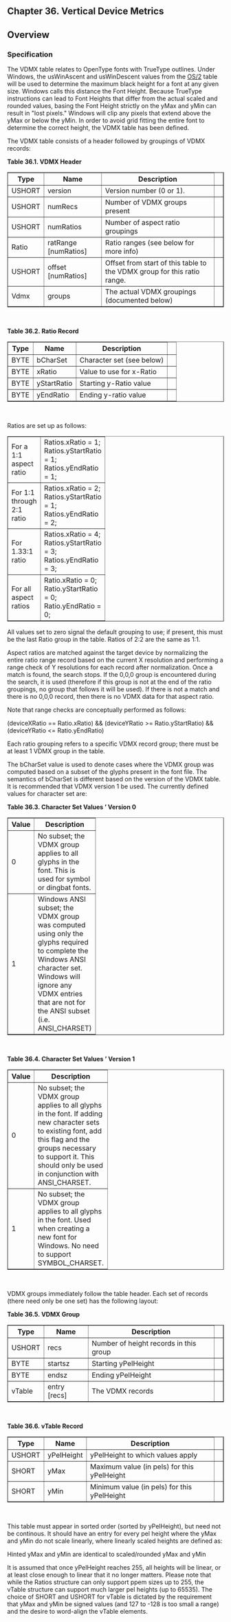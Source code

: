 <div xmlns="http://www.w3.org/1999/xhtml" role="" class="chapter"><div class="titlepage"><div><div><h2 class="title"><a name="chapter.VDMX"></a>Chapter 36. Vertical Device Metrics</h2></div></div></div><div role="fragment" class="section"><div class="titlepage"><div><div><h2 class="title" style="clear: both"><a name="idm383051083200"></a>Overview</h2></div></div></div><div role="specification" class="section"><div class="titlepage"><div><div><h3 class="title"><a name="section.36.1.1"></a>Specification</h3></div></div></div><p role="">The VDMX table relates to OpenType fonts with TrueType
        outlines. Under Windows, the usWinAscent and usWinDescent
        values from the <a role="" class="link" href="chapter.OS2.html" title="Chapter 11. OS/2 - OS/2 and Windows Metrics">OS/2</a> table will be used to
        determine the maximum black height for a font at any given
        size. Windows calls this distance the Font Height. Because
        TrueType instructions can lead to Font Heights that differ
        from the actual scaled and rounded values, basing the Font
        Height strictly on the yMax and yMin can result in "lost
        pixels."  Windows will clip any pixels that extend above the
        yMax or below the yMin. In order to avoid grid fitting the
        entire font to determine the correct height, the VDMX table
        has been defined.</p><p role="">The VDMX table consists of a header followed by
          groupings of VDMX records:</p><div class="table"><a name="idm383051079232"></a><p class="title"><strong>Table 36.1. VDMX Header</strong></p><div class="table-contents"><table role="" class="table" summary="VDMX Header" border="1"><colgroup><col/><col/><col/><col/></colgroup><thead><tr><th role="">Type</th><th role="">Name</th><th role="">Description</th><td class="auto-generated"> </td></tr></thead><tbody><tr><td role="">USHORT</td><td role="">version</td><td role="">Version number (0 or 1).</td><td class="auto-generated"> </td></tr><tr><td role="">USHORT</td><td role="">numRecs</td><td role="">Number of VDMX groups present</td><td class="auto-generated"> </td></tr><tr><td role="">USHORT</td><td role="">numRatios</td><td role="">Number of aspect ratio
              groupings</td><td class="auto-generated"> </td></tr><tr><td role="">Ratio</td><td role="">ratRange [numRatios]</td><td role="">Ratio ranges (see below for more
              info)</td><td class="auto-generated"> </td></tr><tr><td role="">USHORT</td><td role="">offset [numRatios]</td><td role="">Offset from start of this table to the VDMX
              group for this ratio range.</td><td class="auto-generated"> </td></tr><tr><td role="">Vdmx</td><td role="">groups</td><td role="">The actual VDMX groupings (documented below)
                </td><td class="auto-generated"> </td></tr></tbody></table></div></div><br class="table-break"/><div class="table"><a name="idm383051067904"></a><p class="title"><strong>Table 36.2. Ratio Record</strong></p><div class="table-contents"><table role="" class="table" summary="Ratio Record" border="1"><colgroup><col/><col/><col/><col/></colgroup><thead><tr><th role="">Type</th><th role="">Name</th><th role="">Description</th><td class="auto-generated"> </td></tr></thead><tbody><tr><td role="">BYTE</td><td role="">bCharSet</td><td role="">Character set (see below)</td><td class="auto-generated"> </td></tr><tr><td role="">BYTE</td><td role="">xRatio</td><td role="">Value to use for x-Ratio</td><td class="auto-generated"> </td></tr><tr><td role="">BYTE</td><td role="">yStartRatio</td><td role="">Starting y-Ratio value</td><td class="auto-generated"> </td></tr><tr><td role="">BYTE</td><td role="">yEndRatio</td><td role="">Ending y-ratio value</td><td class="auto-generated"> </td></tr></tbody></table></div></div><br class="table-break"/><p role="">Ratios are set up as follows:</p><div class="informaltable"><table role="" class="informaltable" border="1"><colgroup><col width="3cm"/><col width="3cm"/></colgroup><tbody><tr><td role="">For a 1:1 aspect ratio</td><td role="">Ratios.xRatio = 1; Ratios.yStartRatio = 1;
                  Ratios.yEndRatio = 1;</td></tr><tr><td role="">For 1:1 through 2:1 ratio</td><td role="">Ratios.xRatio = 2; Ratios.yStartRatio = 1;
                  Ratios.yEndRatio = 2;</td></tr><tr><td role="">For 1.33:1 ratio</td><td role="">Ratios.xRatio = 4; Ratios.yStartRatio = 3;
                  Ratios.yEndRatio = 3;</td></tr><tr><td role="">For all aspect ratios</td><td role="">Ratio.xRatio = 0; Ratio.yStartRatio = 0;
                  Ratio.yEndRatio = 0;</td></tr></tbody></table></div><p role="">All values set to zero signal the default grouping to
          use; if present, this must be the last Ratio group in the
          table. Ratios of 2:2 are the same as 1:1.</p><p role="">Aspect ratios are matched against the target device by
          normalizing the entire ratio range record based on the
          current X resolution and performing a range check of Y
          resolutions for each record after normalization. Once a
          match is found, the search stops. If the 0,0,0 group is
          encountered during the search, it is used (therefore if this
          group is not at the end of the ratio groupings, no group
          that follows it will be used). If there is not a match and
          there is no 0,0,0 record, then there is no VDMX data for
          that aspect ratio.</p><p role="">Note that range checks are conceptually performed as
        follows:</p><p role="">(deviceXRatio == Ratio.xRatio) &amp;&amp; (deviceYRatio
          &gt;= Ratio.yStartRatio) &amp;&amp; (deviceYRatio &lt;=
          Ratio.yEndRatio)</p><p role="">Each ratio grouping refers to a specific VDMX record
          group; there must be at least 1 VDMX group in the
          table.</p><p role="">The bCharSet value is used to denote cases where the
          VDMX group was computed based on a subset of the glyphs
          present in the font file. The semantics of bCharSet is
	  different based on the version of the VDMX table. It is
	  recommended that VDMX version 1 be used. The currently
	  defined values for character set are:</p><div class="table"><a name="idm383051047984"></a><p class="title"><strong>Table 36.3. Character Set Values ’ Version 0</strong></p><div class="table-contents"><table role="" class="table" summary="Character Set Values ’ Version 0" border="1"><colgroup><col width="3cm"/><col width="3cm"/></colgroup><thead><tr><th role="">Value</th><th role="">Description</th></tr></thead><tbody><tr><td role="">0</td><td role="">No subset; the VDMX group applies to all glyphs
                  in the font. This is used for symbol or dingbat
                  fonts.</td></tr><tr><td role="">1</td><td role="">Windows ANSI subset; the VDMX group was
                  computed using only the glyphs required to complete
                  the Windows ANSI character set. Windows will ignore
                  any VDMX entries that are not for the ANSI subset
                  (i.e. ANSI_CHARSET)</td></tr></tbody></table></div></div><br class="table-break"/><div class="table"><a name="idm383051040880"></a><p class="title"><strong>Table 36.4. Character Set Values ’ Version 1</strong></p><div class="table-contents"><table role="" class="table" summary="Character Set Values ’ Version 1" border="1"><colgroup><col width="3cm"/><col width="3cm"/></colgroup><thead><tr><th role="">Value</th><th role="">Description</th></tr></thead><tbody><tr><td role="">0</td><td role="">No subset; the VDMX group applies to all glyphs
                  in the font. If adding new character sets to
		  existing font, add this flag and the groups necessary
		  to support it. This should only be used in conjunction
		  with ANSI_CHARSET.</td></tr><tr><td role="">1</td><td role="">No subset; the VDMX group applies to all glyphs
                in the font. Used when creating a new font for
                Windows. No need to support SYMBOL_CHARSET.</td></tr></tbody></table></div></div><br class="table-break"/><p role="">VDMX groups immediately follow the table header. Each
          set of records (there need only be one set) has the
          following layout:</p><div class="table"><a name="idm383051033248"></a><p class="title"><strong>Table 36.5. VDMX Group</strong></p><div class="table-contents"><table role="" class="table" summary="VDMX Group" border="1"><colgroup><col/><col/><col/><col/></colgroup><thead><tr><th role="">Type</th><th role="">Name</th><th role="">Description</th><td class="auto-generated"> </td></tr></thead><tbody><tr><td role="">USHORT</td><td role="">recs</td><td role="">Number of height records in this
              group</td><td class="auto-generated"> </td></tr><tr><td role="">BYTE</td><td role="">startsz</td><td role="">Starting yPelHeight</td><td class="auto-generated"> </td></tr><tr><td role="">BYTE</td><td role="">endsz</td><td role="">Ending yPelHeight</td><td class="auto-generated"> </td></tr><tr><td role="">vTable</td><td role="">entry [recs]</td><td role="">The VDMX records</td><td class="auto-generated"> </td></tr></tbody></table></div></div><br class="table-break"/><div class="table"><a name="idm383051025008"></a><p class="title"><strong>Table 36.6. vTable Record</strong></p><div class="table-contents"><table role="" class="table" summary="vTable Record" border="1"><colgroup><col/><col/><col/><col/></colgroup><thead><tr><th role="">Type</th><th role="">Name</th><th role="">Description</th><td class="auto-generated"> </td></tr></thead><tbody><tr><td role="">USHORT</td><td role="">yPelHeight</td><td role="">yPelHeight to which values apply</td><td class="auto-generated"> </td></tr><tr><td role="">SHORT</td><td role="">yMax</td><td role="">Maximum value (in pels) for this yPelHeight</td><td class="auto-generated"> </td></tr><tr><td role="">SHORT</td><td role="">yMin</td><td role="">Minimum value (in pels) for this yPelHeight</td><td class="auto-generated"> </td></tr></tbody></table></div></div><br class="table-break"/><p role="">This table must appear in sorted order (sorted by
          yPelHeight), but need not be continous. It should have an
          entry for every pel height where the yMax and yMin do not
          scale linearly, where linearly scaled heights are defined
          as:</p><p role="">Hinted yMax and yMin are identical to scaled/rounded
          yMax and yMin</p><p role="">It is assumed that once yPelHeight reaches 255, all
          heights will be linear, or at least close enough to linear
          that it no longer matters. Please note that while the Ratios
          structure can only support ppem sizes up to 255, the vTable
          structure can support much larger pel heights (up to 65535).
          The choice of SHORT and USHORT for vTable is dictated by the
          requirement that yMax and yMin be signed values (and 127 to
          -128 is too small a range) and the desire to word-align the
          vTable elements.</p></div></div></div>